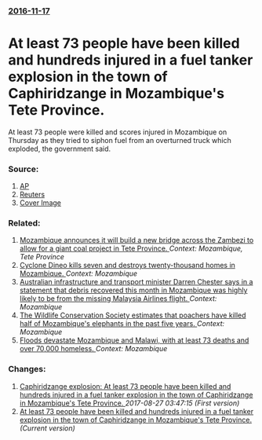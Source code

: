 ### [2016-11-17](/news/2016/11/17/index.md)

# At least 73 people have been killed and hundreds injured in a fuel tanker explosion in the town of Caphiridzange in Mozambique's Tete Province. 

At least 73 people were killed and scores injured in Mozambique on Thursday as they tried to siphon fuel from an overturned truck which exploded, the government said.


### Source:

1. [AP](http://hosted.ap.org/dynamic/stories/A/AF_MOZAMBIQUE_TANKER_EXPLOSION?SITE=AP&SECTION=HOME&TEMPLATE=DEFAULT)
2. [Reuters](http://www.reuters.com/article/us-mozambique-accident-idUSKBN13C2GI?il=0)
2. [Cover Image](http://s4.reutersmedia.net/resources_v2/images/rcom-default.png)

### Related:

1. [Mozambique announces it will build a new bridge across the Zambezi to allow for a giant coal project in Tete Province. ](/news/2010/07/8/mozambique-announces-it-will-build-a-new-bridge-across-the-zambezi-to-allow-for-a-giant-coal-project-in-tete-province.md) _Context: Mozambique, Tete Province_
2. [Cyclone Dineo kills seven and destroys twenty-thousand homes in Mozambique. ](/news/2017/02/17/cyclone-dineo-kills-seven-and-destroys-twenty-thousand-homes-in-mozambique.md) _Context: Mozambique_
3. [Australian infrastructure and transport minister Darren Chester says in a statement that debris recovered this month in Mozambique was highly likely to be from the missing Malaysia Airlines flight. ](/news/2016/03/24/australian-infrastructure-and-transport-minister-darren-chester-says-in-a-statement-that-debris-recovered-this-month-in-mozambique-was-highl.md) _Context: Mozambique_
4. [The Wildlife Conservation Society estimates that poachers have killed half of Mozambique's elephants in the past five years. ](/news/2015/05/26/the-wildlife-conservation-society-estimates-that-poachers-have-killed-half-of-mozambique-s-elephants-in-the-past-five-years.md) _Context: Mozambique_
5. [Floods devastate Mozambique and Malawi, with at least 73 deaths and over 70,000 homeless. ](/news/2015/01/14/floods-devastate-mozambique-and-malawi-with-at-least-73-deaths-and-over-70-000-homeless.md) _Context: Mozambique_

### Changes:

1. [Caphiridzange explosion: At least 73 people have been killed and hundreds injured in a fuel tanker explosion in the town of Caphiridzange in Mozambique's Tete Province. ](/news/2016/11/17/caphiridzange-explosion-at-least-73-people-have-been-killed-and-hundreds-injured-in-a-fuel-tanker-explosion-in-the-town-of-caphiridzange-in.md) _2017-08-27 03:47:15 (First version)_
1. [At least 73 people have been killed and hundreds injured in a fuel tanker explosion in the town of Caphiridzange in Mozambique's Tete Province. ](/news/2016/11/17/at-least-73-people-have-been-killed-and-hundreds-injured-in-a-fuel-tanker-explosion-in-the-town-of-caphiridzange-in-mozambique-s-tete-provin.md) _(Current version)_
